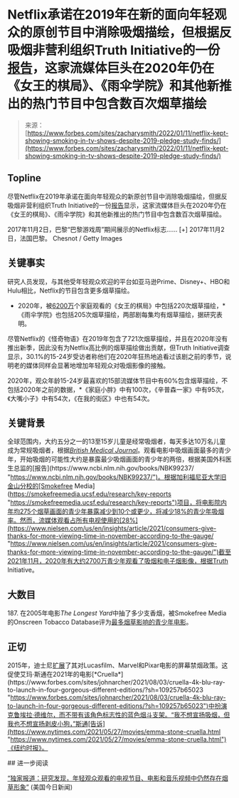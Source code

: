 <!--yml

category: 未分类

date: 2024-05-29 12:35:33

-->

# Netflix承诺在2019年在新的面向年轻观众的原创节目中消除吸烟描绘，但根据反吸烟非营利组织Truth Initiative的一份[报告](https://truthinitiative.org/sites/default/files/media/files/2022/01/While%20You%20Were%20Streaming%20-%20Nicotine%20on%20Demand%20Final%20Report%20Jan%202022.pdf "https://truthinitiative.org/sites/default/files/media/files/2022/01/While%20You%20Were%20Streaming%20-%20Nicotine%20on%20Demand%20Final%20Report%20Jan%202022.pdf")，这家流媒体巨头在2020年仍在《女王的棋局》、《雨伞学院》和其他新推出的热门节目中包含数百次烟草描绘

> 来源：[https://www.forbes.com/sites/zacharysmith/2022/01/11/netflix-kept-showing-smoking-in-tv-shows-despite-2019-pledge-study-finds/](https://www.forbes.com/sites/zacharysmith/2022/01/11/netflix-kept-showing-smoking-in-tv-shows-despite-2019-pledge-study-finds/)

## Topline

尽管Netflix在2019年承诺在面向年轻观众的新原创节目中消除吸烟描绘，但据反吸烟非营利组织Truth Initiative的一份[报告](https://truthinitiative.org/sites/default/files/media/files/2022/01/While%20You%20Were%20Streaming%20-%20Nicotine%20on%20Demand%20Final%20Report%20Jan%202022.pdf "https://truthinitiative.org/sites/default/files/media/files/2022/01/While%20You%20Were%20Streaming%20-%20Nicotine%20on%20Demand%20Final%20Report%20Jan%202022.pdf")显示，这家流媒体巨头在2020年仍在《女王的棋局》、《雨伞学院》和其他新推出的热门节目中包含数百次烟草描绘。

<fbs-accordion class="expandable" current="-1">2017年11月2日，巴黎“巴黎游戏周”期间展示的Netflix标志…… [+] 2017年11月2日，法国巴黎。 </fbs-accordion> Chesnot / Getty Images

## 关键事实

研究人员发现，与其他受年轻观众欢迎的平台如亚马逊Prime、Disney+、HBO和Hulu相比，Netflix的节目包含更多烟草描绘。

* 2020年，被[6200万](https://variety.com/2020/digital/news/queens-gambit-netflix-viewing-record-1234838090/ "https://variety.com/2020/digital/news/queens-gambit-netflix-viewing-record-1234838090/")个家庭观看的《女王的棋局》中包括220次烟草描绘，*《雨伞学院》也包括205次烟草描绘，两部剧每集均有烟草描绘，据研究表明。

尽管Netflix的《怪奇物语》在2019年包含了721次烟草描绘，并且在2020年没有推出新季，因此没有为Netflix高比例的烟草描绘做出贡献，但Truth Initiative调查显示，30.1%的15-24岁受访者称他们在2020年狂热地追看过该剧之前的季节，说明老的媒体同样会显著地增加年轻观众对吸烟影像的接触。

2020年，观众年龄15-24岁最喜欢的15部流媒体节目中有60%包含烟草描绘，不包括2020年之前的数据，*《家庭小胖》中有100次，《辛普森一家》中有95次，《大嘴小子》中有54次，《在我的街区》中也有54次。

## 关键背景

全球范围内，大约五分之一的13至15岁儿童是经常吸烟者，每天多达10万名儿童成为常规吸烟者，根据[*British Medical Journal*](https://thorax.bmj.com/content/65/5/377 "https://thorax.bmj.com/content/65/5/377")。观看电影中吸烟画面最多的青少年，开始吸烟的可能性大约是暴露最少吸烟画面的青少年的两倍，根据美国外科医生总监的[报告](https://www.ncbi.nlm.nih.gov/books/NBK99237/ "https://www.ncbi.nlm.nih.gov/books/NBK99237/")。根据加利福尼亚大学旧金山分校的[Smokefree Media](https://smokefreemedia.ucsf.edu/research/key-reports "https://smokefreemedia.ucsf.edu/research/key-reports")项目，将电影院内年均275个烟草画面的青少年暴露减少到10个或更少，将减少18%的青少年吸烟率。然而，流媒体观看占所有电视使用的[28%](https://www.nielsen.com/us/en/insights/article/2021/consumers-give-thanks-for-more-viewing-time-in-november-according-to-the-gauge/ "https://www.nielsen.com/us/en/insights/article/2021/consumers-give-thanks-for-more-viewing-time-in-november-according-to-the-gauge/")截至2021年11月，2020年有大约2700万青少年观看了吸烟和电子烟影像，根据Truth Initiative。

## 大数目

187\. 在2005年电影*The Longest Yard*中抽了多少支香烟，被Smokefree Media的Onscreen Tobacco Database评为[最多烟草影响的青少年电影](https://smokefreemedia.ucsf.edu/sfm-media/longest-yard-2005 "https://smokefreemedia.ucsf.edu/sfm-media/longest-yard-2005")。

## 正切

2015年，迪士尼[扩展](https://www.businessinsider.com/disney-bans-smoking-in-movies-2015-3 "https://www.businessinsider.com/disney-bans-smoking-in-movies-2015-3")了其对Lucasfilm、Marvel和Pixar电影的屏幕禁烟政策。这促使艾玛·斯通在2021年的电影[*Cruella*](https://www.forbes.com/sites/johnarcher/2021/08/03/cruella-4k-blu-ray-to-launch-in-four-gorgeous-different-editions/?sh=109257b65023 "https://www.forbes.com/sites/johnarcher/2021/08/03/cruella-4k-blu-ray-to-launch-in-four-gorgeous-different-editions/?sh=109257b65023")中扮演克鲁埃拉·德维尔，而不带有该角色标志性的蓝色烟斗支架。“我不想宣扬吸烟，但我也不想宣扬剥皮小狗，”斯通[告诉](https://www.nytimes.com/2021/05/27/movies/emma-stone-cruella.html "https://www.nytimes.com/2021/05/27/movies/emma-stone-cruella.html")《纽约时报》。

<fbs-ad position="inread" progressive="" ad-id="article-0-inread" aria-hidden="true" role="presentation">## 进一步阅读

[“独家报道：研究发现，年轻观众观看的电视节目、电影和音乐视频中仍然存在烟草形象”](https://www.usatoday.com/story/entertainment/tv/2022/01/11/netflix-queens-gambit-stranger-things-feature-most-tobacco-2020/9102738002/ "https://www.usatoday.com/story/entertainment/tv/2022/01/11/netflix-queens-gambit-stranger-things-feature-most-tobacco-2020/9102738002/") (美国今日新闻)
